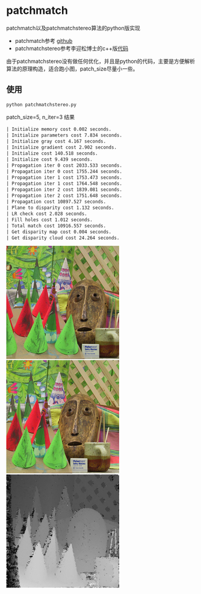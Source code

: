 # patchmatch

patchmatch以及patchmatchstereo算法的python版实现

- patchmatch参考 [github](https://github.com/MingtaoGuo/PatchMatch)
- patchmatchstereo参考李迎松博士的c++版[代码](https://github.com/ethan-li-coding/PatchMatchStereo)

由于patchmatchstereo没有做任何优化，并且是python的代码，主要是方便解析算法的原理构造，适合跑小图，patch_size尽量小一些。

## 使用

```python
python patchmatchstereo.py
```

patch_size=5, n_iter=3 结果

```
| Initialize memory cost 0.002 seconds.
| Initialize parameters cost 7.834 seconds.
| Initialize gray cost 4.167 seconds.
| Initialize gradient cost 2.902 seconds.
| Initialize cost 140.518 seconds.
| Initialize cost 9.439 seconds.
| Propagation iter 0 cost 2033.533 seconds.
| Propagation iter 0 cost 1755.244 seconds.
| Propagation iter 1 cost 1753.473 seconds.
| Propagation iter 1 cost 1764.548 seconds.
| Propagation iter 2 cost 1839.081 seconds.
| Propagation iter 2 cost 1751.648 seconds.
| Propagation cost 10897.527 seconds.
| Plane to disparity cost 1.132 seconds.
| LR check cost 2.028 seconds.
| Fill holes cost 1.012 seconds.
| Total match cost 10916.557 seconds.
| Get disparity map cost 0.004 seconds.
| Get disparity cloud cost 24.264 seconds.
```

<p float="left">
    <img src="./images/pms_0_left.png" width="300" height="300"/><img src="./images/pms_0_right.png" width="300" height="300"/><img src="./images/pms_0_disparity.png" width="300" height="300"/>
</p>